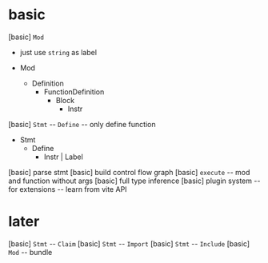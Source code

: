 # basic

[basic] `Mod`

- just use `string` as label

- Mod
  - Definition
    - FunctionDefinition
      - Block
        - Instr

[basic] `Stmt` -- `Define` -- only define function

- Stmt
  - Define
    - Instr | Label

[basic] parse stmt
[basic] build control flow graph
[basic] `execute` -- mod and function without args
[basic] full type inference
[basic] plugin system -- for extensions -- learn from vite API

# later

[basic] `Stmt` -- `Claim`
[basic] `Stmt` -- `Import`
[basic] `Stmt` -- `Include`
[basic] `Mod` -- bundle
